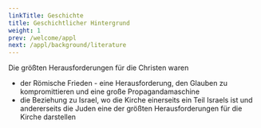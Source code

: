 ```yaml
---
linkTitle: Geschichte
title: Geschichtlicher Hintergrund
weight: 1
prev: /welcome/appl
next: /appl/background/literature
---
```


Die größten Herausforderungen für die Christen waren
- der Römische Frieden - eine Herausforderung, den Glauben zu kompromittieren und eine große Propagandamaschine
- die Beziehung zu Israel, wo die Kirche einerseits ein Teil Israels ist und andererseits die Juden eine der größten Herausforderungen für die Kirche darstellen